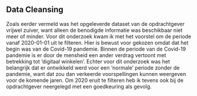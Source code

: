 ## Data Cleansing


Zoals eerder vermeld was het opgeleverde dataset van de opdrachtgever vrijwel zuiver, want alleen de benodigde informatie was beschikbaar niet meer of minder.
Voor dit onderzoek kwam ik met het voorstel om de periode vanaf 2020-01-01 uit te filteren. Hier is bewust voor gekozen omdat dat het begin was van de Covid-19 pandemie. Binnen de periode van de Covid-19 pandemie is er door de mensheid een ander verdrag vertoont met betrekking tot ‘digitaal winkelen’. Echter voor dit onderzoek was het belangrijk dat er ontwikkeld werd voor een ‘normale’ periode zonder de pandemie, want dat zou dan verkeerde voorspellingen kunnen weergeven voor de komende jaren. Om 2020 eruit te filteren heb ik  tevens ook bij de opdrachtgever neergelegd met een goedkeuring als gevolg.

